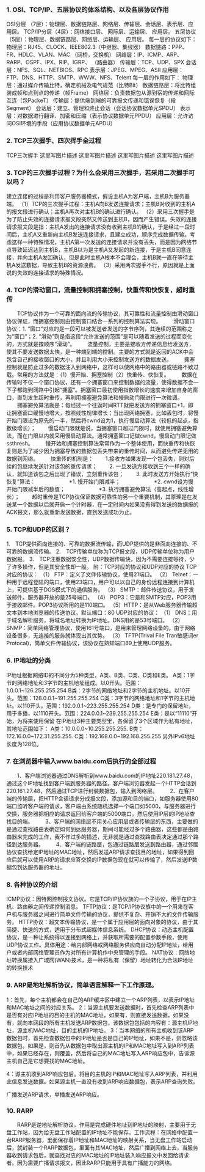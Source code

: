 

### 1. OSI、TCP/IP、五层协议的体系结构、以及各层协议作用

OSI分层 （7层）：物理层、数据链路层、网络层、传输层、会话层、表示层、应用层。
TCP/IP分层（4层）：网络接口层、 网际层、运输层、 应用层。
五层协议 （5层）：物理层、数据链路层、网络层、运输层、 应用层。
每一层的协议如下：
物理层：RJ45、CLOCK、IEEE802.3（中继器、集线器）
数据链路：PPP、FR、HDLC、VLAN、MAC （网桥，交换机）
网络层：IP、ICMP、ARP、RARP、OSPF、IPX、RIP、IGRP、 （路由器）
传输层：TCP、UDP、SPX
会话层：NFS、SQL、NETBIOS、RPC
表示层：JPEG、MPEG、ASII
应用层：FTP、DNS、HTTP、SMTP、WWW、NFS、Telent
每一层的作用如下：
物理层：通过媒介传输比特，确定机械及电气规范（比特Bit）
数据链路层：将比特组装成帧和点到点的传递（帧Frame）
网络层：负责数据包从源到宿的传递和网际互连（包PackeT）
传输层：提供端到端的可靠报文传递和错误恢复（段Segment）
会话层：建立、管理和终止会话（会话协议数据单元SPDU）
表示层：对数据进行翻译、加密和压缩（表示协议数据单元PPDU）
应用层：允许访问OSI环境的手段（应用协议数据单元APDU）


### 2. TCP三次握手、四次挥手全过程

TCP三次握手
这里写图片描述
这里写图片描述
这里写图片描述
这里写图片描述


### 3. TCP的三次握手过程？为什么会采用三次握手，若采用二次握手可以吗？

建立连接的过程是利用客户服务器模式，假设主机A为客户端，主机B为服务器端。
（1）TCP的三次握手过程：主机A向B发送连接请求；主机B对收到的主机A的报文段进行确认；主机A再次对主机B的确认进行确认。
（2）采用三次握手是为了防止失效的连接请求报文段突然又传送到主机B，因而产生错误。失效的连接请求报文段是指：主机A发出的连接请求没有收到主机B的确认，于是经过一段时间后，主机A又重新向主机B发送连接请求，且建立成功，顺序完成数据传输。考虑这样一种特殊情况，主机A第一次发送的连接请求并没有丢失，而是因为网络节点导致延迟达到主机B，主机B以为是主机A又发起的新连接，于是主机B同意连接，并向主机A发回确认，但是此时主机A根本不会理会，主机B就一直在等待主机A发送数据，导致主机B的资源浪费。
（3）采用两次握手不行，原因就是上面说的失效的连接请求的特殊情况。


### 4. TCP的滑动窗口，流量控制和拥塞控制，快重传和快恢复，超时重传

　　TCP协议作为一个可靠的面向流的传输协议，其可靠性和流量控制由滑动窗口协议保证，而拥塞控制则由控制窗口结合一系列的控制算法实现。
　　滑动窗口协议：1. “窗口”对应的是一段可以被发送者发送的字节序列，其连续的范围称之为“窗口”；2. “滑动”则是指这段“允许发送的范围”是可以随着发送的过程而变化的，方式就是按顺序“滑动”。
　　流量控制，主要是接收方传递信息给发送方，使其不要发送数据太快，是一种端到端的控制。主要的方式就是返回的ACK中会包含自己的接收窗口的大小，并且利用大小来控制发送方的数据发送。
　　拥塞控制就是防止过多的数据注入到网络中，这样可以使网络中的路由器或链路不致过载。常用的方法就是：（1）慢开始、拥塞控制（2）快重传、快恢复。
　　数据在传输时不仅一个窗口协议，还有一个拥塞窗口来控制数据的流量，使得数据不会一下子都跑到网路中引起“拥塞”。拥塞窗口最初使用指数增长的速度来增加自身的窗口，直到发生超时重传，再利用拥塞避免算法和慢启动门限进行一次微调。
　　拥塞避免算法就是：每经过一个往返时间RTT就把发送方的拥塞窗口+1，即让拥塞窗口缓慢地增大，按照线性规律增长；当出现网络拥塞，比如丢包时，将慢开始门限设为原先的一半，然后将cwnd设为1，执行慢启动算法（较低的起点，指数级增长）；
　　慢启动门限就是说，当拥塞窗口超过门限时，就使用拥塞避免算法，而在门限以内就采用慢启动算法。通常拥塞窗口记做cwnd，慢启动门限记做ssthresh。
　　慢开始和拥塞控制算法常常作为一个整体使用，而快重传和快恢复则是为了减少因为拥塞导致的数据包丢失带来的重传时间，从而避免传递无用的数据到网络。
　　快重传的机制是：
　　1.接收方如果发现一个包丢失，则对后续的包继续发送针对该包的重传请求；
　　2. 一旦发送方接收到三个一样的确认，就知道该包之后出现了错误，立刻重传该包；
　　3. 此时发送方开始执行“快恢复”算法：
　　　　　　*1. 慢开始门限减半；
　　　　　　*2. cwnd设为慢开始门限减半后的数值；
　　　　　　*3. 执行拥塞避免算法（高起点，线性增长）；
　　超时重传是TCP协议保证数据可靠性的另一个重要机制，其原理是在发送某一个数据以后就开启一个计时器，在一定时间内如果没有得到发送的数据报的ACK报文，那么就重新发送数据，直到发送成功为止。　　
### 5. TCP和UDP的区别？

1.　TCP提供面向连接的、可靠的数据流传输，而UDP提供的是非面向连接的、不可靠的数据流传输。
2.　TCP传输单位称为TCP报文段，UDP传输单位称为用户数据报。
3.　TCP注重数据安全性，UDP数据传输快，因为不需要连接等待，少了许多操作，但是其安全性却一般。
附：TCP对应的协议和UDP对应的协议
TCP对应的协议：
（1） FTP：定义了文件传输协议，使用21端口。
（2） Telnet：一种用于远程登陆的端口，使用23端口，用户可以以自己的身份远程连接到计算机上，可提供基于DOS模式下的通信服务。
（3） SMTP：邮件传送协议，用于发送邮件。服务器开放的是25号端口。
（4） POP3：它是和SMTP对应，POP3用于接收邮件。POP3协议所用的是110端口。
（5）HTTP：是从Web服务器传输超文本到本地浏览器的传送协议。默认端口：80
UDP对应的协议：
（1） DNS：用于域名解析服务，将域名地址转换为IP地址。DNS用的是53号端口。
（2） SNMP：简单网络管理协议，使用161号端口，是用来管理网络设备的。由于网络设备很多，无连接的服务就体现出其优势。
（3） TFTP(Trival File Tran敏感词er Protocal)，简单文件传输协议，该协议在熟知端口69上使用UDP服务。

### 6. IP地址的分类

IP地址根据网络ID的不同分为5种类型，A类、B类、C类、D类和E类。
A类：1字节的网络地址和3字节的主机地址组成。以0开头。范围：1.0.0.1~126.255.255.254
B类：2字节的网络地址和2字节的主机地址。以10开头。范围：128.0.0.1~191.255.255.254
C类：3字节的网络地址和1字节的主机地址。以110开头。范围：192.0.0.1~223.255.255.254
D类：是专门的保留地址，用于多播，以1110开头。范围：224.0.0.1~239.255.255.254
E类：是以“11110”开始，为将来使用保留
在IP地址3种主要类型里，各保留了3个区域作为私有地址，其地址范围如下：
A类：10.0.0.0~10.255.255.255.
B类：172.16.0.0~172.31.255.255.
C类：192.168.0.0~192.168.255.255
另外IPv6地址长度为128位。

### 7. 在浏览器中输入www.baidu.com后执行的全部过程

　　1、客户端浏览器通过DNS解析到www.baidu.com的IP地址220.181.27.48，通过这个IP地址找到客户端到服务器的路径。客户端浏览器发起一个HTTP会话到220.161.27.48，然后通过TCP进行封装数据包，输入到网络层。
　　2、在客户端的传输层，把HTTP会话请求分成报文段，添加源和目的端口，如服务器使用80端口监听客户端的请求，客户端由系统随机选择一个端口如5000，与服务器进行交换，服务器把相应的请求返回给客户端的5000端口。然后使用IP层的IP地址查找目的端。
　　3、客户端的网络层不用关心应用层或者传输层的东西，主要做的是通过查找路由表确定如何到达服务器，期间可能经过多个路由器，这些都是由路由器来完成的工作，我不作过多的描述，无非就是通过查找路由表决定通过那个路径到达服务器。
　　4、客户端的链路层，包通过链路层发送到路由器，通过邻居协议查找给定IP地址的MAC地址，然后发送ARP请求查找目的地址，如果得到回应后就可以使用ARP的请求应答交换的IP数据包现在就可以传输了，然后发送IP数据包到达服务器的地址。
### 8. 各种协议的介绍

ICMP协议：因特网控制报文协议。它是TCP/IP协议族的一个子协议，用于在IP主机、路由器之间传递控制消息。
TFTP协议：是TCP/IP协议族中的一个用来在客户机与服务器之间进行简单文件传输的协议，提供不复杂、开销不大的文件传输服务。
HTTP协议：超文本传输协议，是一个属于应用层的面向对象的协议，由于其简捷、快速的方式，适用于分布式超媒体信息系统。
DHCP协议：动态主机配置协议，是一种让系统得以连接到网络上，并获取所需要的配置参数手段，使用UDP协议工作。具体用途：给内部网络或网络服务供应商自动分配IP地址，给用户或者内部网络管理员作为对所有计算机作中央管理的手段。
NAT协议：网络地址转换属接入广域网(WAN)技术，是一种将私有（保留）地址转化为合法IP地址的转换技术

### 9. ARP是地址解析协议，简单语言解释一下工作原理。

1：首先，每个主机都会在自己的ARP缓冲区中建立一个ARP列表，以表示IP地址和MAC地址之间的对应关系。
2：当源主机要发送数据时，首先检查ARP列表中是否有对应IP地址的目的主机的MAC地址，如果有，则直接发送数据，如果没有，就向本网段的所有主机发送ARP数据包，该数据包包括的内容有：源主机IP地址，源主机MAC地址，目的主机的IP地址。
3：当本网络的所有主机收到该ARP数据包时，首先检查数据包中的IP地址是否是自己的IP地址，如果不是，则忽略该数据包，如果是，则首先从数据包中取出源主机的IP和MAC地址写入到ARP列表中，如果已经存在，则覆盖，然后将自己的MAC地址写入ARP响应包中，告诉源主机自己是它想要找的MAC地址。

4：源主机收到ARP响应包后。将目的主机的IP和MAC地址写入ARP列表，并利用此信息发送数据。如果源主机一直没有收到ARP响应数据包，表示ARP查询失败。

广播发送ARP请求，单播发送ARP响应。

### 10. RARP

　　RARP是逆地址解析协议，作用是完成硬件地址到IP地址的映射，主要用于无盘工作站，因为给无盘工作站配置的IP地址不能保存。工作流程：在网络中配置一台RARP服务器，里面保存着IP地址和MAC地址的映射关系，当无盘工作站启动后，就封装一个RARP数据包，里面有其MAC地址，然后广播到网络上去，当服务器收到请求包后，就查找对应的MAC地址的IP地址装入响应报文中发回给请求者。因为需要广播请求报文，因此RARP只能用于具有广播能力的网络。
